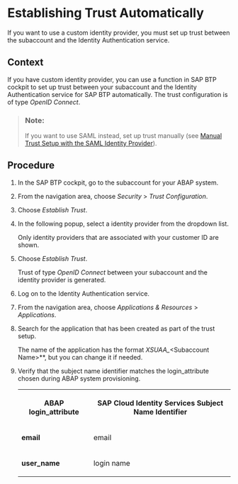 <!-- loiob9f4b0dc967040c99c7c8268ce335cce -->

# Establishing Trust Automatically

If you want to use a custom identity provider, you must set up trust between the subaccount and the Identity Authentication service.



## Context

If you have custom identity provider, you can use a function in SAP BTP cockpit to set up trust between your subaccount and the Identity Authentication service for SAP BTP automatically. The trust configuration is of type *OpenID Connect*.

> ### Note:  
> If you want to use SAML instead, set up trust manually \(see [Manual Trust Setup with the SAML Identity Provider](manual-trust-setup-with-the-saml-identity-provider-36214a9.md)\).



## Procedure

1.  In the SAP BTP cockpit, go to the subaccount for your ABAP system.

2.  From the navigation area, choose *Security* \> *Trust Configuration*.

3.  Choose *Establish Trust*.

4.  In the following popup, select a identity provider from the dropdown list.

    Only identity providers that are associated with your customer ID are shown.

5.  Choose *Establish Trust*.

    Trust of type *OpenID Connect* between your subaccount and the identity provider is generated.

6.  Log on to the Identity Authentication service.

7.  From the navigation area, choose *Applications & Resources* \> *Applications*.

8.  Search for the application that has been created as part of the trust setup.

    The name of the application has the format *XSUAA\_*<Subaccount Name\>**, but you can change it if needed.

9.  Verify that the subject name identifier matches the login\_attribute chosen during ABAP system provisioning.


    <table>
    <tr>
    <th valign="top">

    ABAP login\_attribute


    
    </th>
    <th valign="top">

    SAP Cloud Identity Services Subject Name Identifier


    
    </th>
    </tr>
    <tr>
    <td valign="top">

    **email**


    
    </td>
    <td valign="top">

    email


    
    </td>
    </tr>
    <tr>
    <td valign="top">

    **user\_name**


    
    </td>
    <td valign="top">

    login name


    
    </td>
    </tr>
    </table>
    

